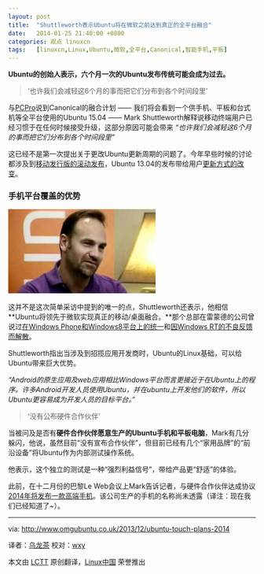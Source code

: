 ```yaml
---
layout: post
title:	"Shuttleworth表示Ubuntu将在微软之前达到真正的全平台融合"
date:	2014-01-25 21:40:00 +0800 
categories:	观点 linuxcn 
tags:	[linuxcn,Linux,Ubuntu,微软,全平台,Canonical,智能手机,平板]
---
```



**Ubuntu的创始人表示，六个月一次的Ubuntu发布传统可能会成为过去。**



> 
> ‘也许我们会减轻这6个月的事而把它们分布到各个时间段里’
> 
> 
> 


与[PCPro](http://www.pcpro.co.uk/news/interviews/386080/mark-shuttleworth-interview-taking-ubuntu-beyond-desktops)说到Canonical的融合计划 —— 我们将会看到一个供手机、平板和台式机等全平台使用的Ubuntu 15.04 —— Mark Shuttleworth解释说移动终端用户已经习惯于在任何时候接受升级，这部分原因可能会带来 *“也许我们会减轻这6个月的事而把它们分布到各个时间段里”*


这已经不是第一次提出关于更改Ubuntu更新周期的问题了。今年早些时候的讨论都涉及到[移动发行版的滚动发布](http://www.omgubuntu.co.uk/2013/02/ubuntu-to-discuss-rolling-release-move-at-next-weeks-uds)，Ubuntu 13.04的发布带给用户[更新方式的改变](http://www.omgubuntu.co.uk/2013/08/phased-updates-to-start-rolling-out-for-ubuntu-13-04)。


### 手机平台覆盖的优势


![](/Asserts/Images/album/201401/25/213923hveaazehkhchedqc.jpg)


这并不是这次简单采访中提到的唯一的点，Shuttleworth还表示，他相信**Ubuntu将领先于微软实现真正的移动/桌面融合。**那个总部在雷蒙德的公司曾说过[在Windows Phone和Windows8平台上的统一](http://blogs.wsj.com/cio/2013/10/24/microsoft-moves-closer-to-mobile-desktop-convergence/)和[因Windows RT的不良反馈而解散](http://www.theguardian.com/technology/2013/nov/26/microsoft-kill-windows-rt-larson-green)。


Shuttleworth指出当涉及到招揽应用开发商时，Ubuntu的Linux基础，可以给Ubuntu带来巨大优势。


*“Android的原生应用及web应用相比Windows平台而言更接近于在Ubuntu上的程序。许多Android开发人员使用Ubuntu，并在ubuntu上开发他们的软件，所以Ubuntu更容易成为开发人员的目标平台。”*



> 
> ‘没有公布硬件合作伙伴’
> 
> 
> 


当被问及是否有**硬件合作伙伴愿意生产的Ubuntu手机和平板电脑**，Mark有几分躲闪，他说，虽然目前“没有宣布合作伙伴”，但目前已经有几个“家用品牌”的“前沿设备”将Ubuntu作为内部测试操作系统。


他表示，这个独立的测试是一种“强烈利益信号”，带给产品更“舒适”的体验。


此前，在十二月份的巴黎Le Web会议上Mark告诉记者，与硬件合作伙伴达成协议[2014年将发布一款高端手机](http://www.omgubuntu.co.uk/2013/12/ubuntu-touch-signs-first-hardware-partner-will-debut-high-end-phone-2014)。该公司生产的手机的名称尚未透露（译注：现在我们已经知道了~）。




---


via: <http://www.omgubuntu.co.uk/2013/12/ubuntu-touch-plans-2014>


译者：[乌龙茶](https://github.com/yechunxiao19) 校对：[wxy](https://github.com/wxy)


本文由 [LCTT](https://github.com/LCTT/TranslateProject) 原创翻译，[Linux中国](http://linux.cn/) 荣誉推出
